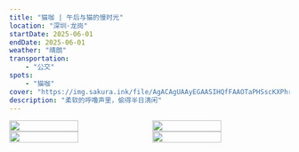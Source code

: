 ```yaml
---
title: "猫咖 | 午后与猫的慢时光"
location: "深圳·龙岗"
startDate: 2025-06-01
endDate: 2025-06-01
weather: "晴朗"
transportation:
    - "公交"
spots:
    - "猫咖"
cover: "https://img.sakura.ink/file/AgACAgUAAyEGAASIHQfFAAOTaPHSscKXPhr01vBYr4XWmA6QAAHOAAKPDGsbXLOQVycXYKIMr5f0AQADAgADdwADNgQ.jpeg"
description: "柔软的呼噜声里，偷得半日清闲"
---
```




<div style="display: flex; gap: 10px;">
    <img src="https://img.sakura.ink/file/AgACAgUAAyEGAASIHQfFAAOTaPHSscKXPhr01vBYr4XWmA6QAAHOAAKPDGsbXLOQVycXYKIMr5f0AQADAgADdwADNgQ.jpeg" style="flex: 1; width: 50%;">
    <img src="https://img.sakura.ink/file/AgACAgUAAyEGAASIHQfFAAOVaPHSs1thXynGpzvrv2y3ELK3TxgAApEMaxtcs5BXLVIfrDt48YMBAAMCAAN3AAM2BA.jpeg" style="flex: 1; width: 50%;">
</div>
<div style="display: flex; gap: 10px;">
    <img src="https://img.sakura.ink/file/AgACAgUAAyEGAASIHQfFAAOYaPHSu-_nnaMGh30rch40gJUbHTUAApQMaxtcs5BXSyM3anWqdC0BAAMCAAN3AAM2BA.jpeg" style="flex: 1; width: 50%;">
    <img src="" style="flex: 1; width: 50%;">
</div>


